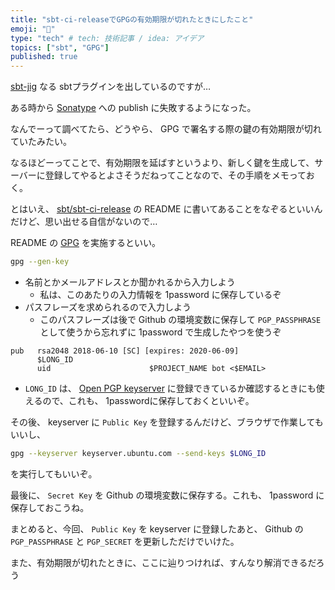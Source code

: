```yaml
---
title: "sbt-ci-releaseでGPGの有効期限が切れたときにしたこと"
emoji: "👏"
type: "tech" # tech: 技術記事 / idea: アイデア
topics: ["sbt", "GPG"]
published: true
---
```

[sbt-jig](https://github.com/yoshiyoshifujii/sbt-jig) なる sbtプラグインを出しているのですが…

ある時から [Sonatype](https://oss.sonatype.org/#welcome) への publish に失敗するようになった。

なんでーって調べてたら、どうやら、 GPG で署名する際の鍵の有効期限が切れていたみたい。

なるほどーってことで、有効期限を延ばすというより、新しく鍵を生成して、サーバーに登録してやるとよさそうだねってことなので、その手順をメモっておく。

とはいえ、 [sbt/sbt-ci-release](https://github.com/sbt/sbt-ci-release) の README に書いてあることをなぞるといいんだけど、思い出せる自信がないので…

README の [GPG](https://github.com/sbt/sbt-ci-release?tab=readme-ov-file#gpg) を実施するといい。

```sh
gpg --gen-key
```

- 名前とかメールアドレスとか聞かれるから入力しよう
    - 私は、このあたりの入力情報を 1password に保存しているぞ
- パスフレーズを求められるので入力しよう
    - このパスフレーズは後で Github の環境変数に保存して `PGP_PASSPHRASE` として使うから忘れずに 1password で生成したやつを使うぞ

```
pub   rsa2048 2018-06-10 [SC] [expires: 2020-06-09]
      $LONG_ID
      uid                      $PROJECT_NAME bot <$EMAIL>
```

- `LONG_ID` は、 [Open PGP keyserver](https://keyserver.ubuntu.com/) に登録できているか確認するときにも使えるので、これも、 1passwordに保存しておくといいぞ。

その後、 keyserver に `Public Key` を登録するんだけど、ブラウザで作業してもいいし、

```sh
gpg --keyserver keyserver.ubuntu.com --send-keys $LONG_ID
```

を実行してもいいぞ。

最後に、 `Secret Key` を Github の環境変数に保存する。これも、 1password に保存しておこうね。

まとめると、今回、 `Public Key` を keyserver に登録したあと、 Github の `PGP_PASSPHRASE` と `PGP_SECRET` を更新しただけでいけた。

また、有効期限が切れたときに、ここに辿りつければ、すんなり解消できるだろう
